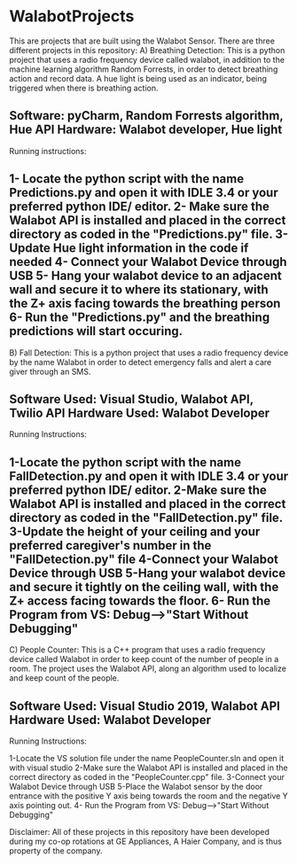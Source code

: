 # WalabotProjects
This are projects that are built using the Walabot Sensor. 
There are three different projects in this repository: 
A) Breathing Detection: This is a python project that uses a radio frequency device called walabot, in addition to the machine learning algorithm Random Forrests,
  in order to detect breathing action and record data. A hue light is being used as an indicator,  being triggered when there is breathing action.

  Software: pyCharm, Random Forrests algorithm, Hue API
  Hardware: Walabot developer, Hue light 
  ------------------------------------------------------------------------
  
  Running instructions:

  1- Locate the python script with the name Predictions.py and open it with IDLE 3.4 or your preferred python IDE/ editor.
  2- Make sure the Walabot API is installed and placed in the correct directory as coded in the "Predictions.py" file.
  3- Update Hue light information in the code if needed
  4- Connect your Walabot Device through USB
  5- Hang your walabot device to an adjacent wall and secure it to where its stationary, with the Z+ axis facing towards the breathing person
  6- Run the "Predictions.py" and the breathing predictions will start occuring.
------------------------------------------------------------------------------
B) Fall Detection: This is a python project that uses a radio frequency device by the name Walabot in order to detect emergency falls and alert a care giver
  through an SMS.

  Software Used: Visual Studio, Walabot API, Twilio API
  Hardware Used: Walabot Developer
  ------------------------------------------------------------------------------------------------------------

  Running Instructions:

  1-Locate the python script with the name FallDetection.py and open it with IDLE 3.4 or your preferred python IDE/ editor.
  2-Make sure the Walabot API is installed and placed in the correct directory as coded in the "FallDetection.py" file.
  3-Update the height of your ceiling and your preferred caregiver's number in the "FallDetection.py" file
  4-Connect your Walabot Device through USB
  5-Hang your walabot device and secure it tightly on the ceiling wall, with the Z+ access facing towards the floor. 
  6- Run the Program from VS: Debug-->"Start Without Debugging"
--------------------------------------------------------------------------------------------------------------
C) People Counter: This is a C++ program that uses a radio frequency device called Walabot in order to keep count of the number of people in a room.
  The project uses the Walabot API, along an algorithm used to localize and keep count of the people. 
  
  Software Used: Visual Studio 2019, Walabot API
  Hardware Used: Walabot Developer 
  --------------------------------------------------------------------------------------------
  
  Running Instructions:

  1-Locate the VS solution file under the name PeopleCounter.sln and open it with visual studio
  2-Make sure the Walabot API is installed and placed in the correct directory as coded in the "PeopleCounter.cpp" file.
  3-Connect your Walabot Device through USB
  5-Place the Walabot sensor by the door entrance with the positive Y axis being towards the room and the negative Y axis pointing out.
  4- Run the Program from VS: Debug-->"Start Without Debugging"


Disclaimer: All of these projects in this repository have been developed during my co-op rotations at GE Appliances, A Haier 
Company, and is thus property of the company. 
